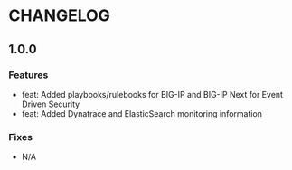 # CHANGELOG

## 1.0.0

### Features

* feat: Added playbooks/rulebooks for BIG-IP and BIG-IP Next for Event Driven Security
* feat: Added Dynatrace and ElasticSearch monitoring information

### Fixes

* N/A
